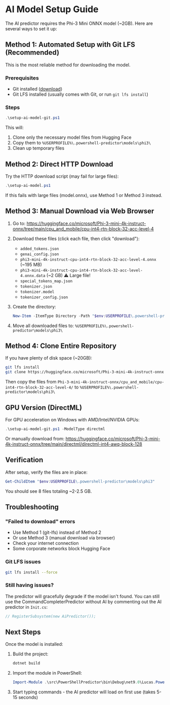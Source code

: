 # AI Model Setup Guide

The AI predictor requires the Phi-3 Mini ONNX model (~2GB). Here are several ways to set it up:

## Method 1: Automated Setup with Git LFS (Recommended)

This is the most reliable method for downloading the model.

### Prerequisites
- Git installed ([download](https://git-scm.com/downloads))
- Git LFS installed (usually comes with Git, or run `git lfs install`)

### Steps
```powershell
.\setup-ai-model-git.ps1
```

This will:
1. Clone only the necessary model files from Hugging Face
2. Copy them to `%USERPROFILE%\.powershell-predictor\models\phi3\`
3. Clean up temporary files

## Method 2: Direct HTTP Download

Try the HTTP download script (may fail for large files):

```powershell
.\setup-ai-model.ps1
```

If this fails with large files (model.onnx), use Method 1 or Method 3 instead.

## Method 3: Manual Download via Web Browser

1. Go to: https://huggingface.co/microsoft/Phi-3-mini-4k-instruct-onnx/tree/main/cpu_and_mobile/cpu-int4-rtn-block-32-acc-level-4

2. Download these files (click each file, then click "download"):
   - `added_tokens.json`
   - `genai_config.json`
   - `phi3-mini-4k-instruct-cpu-int4-rtn-block-32-acc-level-4.onnx` (~195 MB)
   - `phi3-mini-4k-instruct-cpu-int4-rtn-block-32-acc-level-4.onnx.data` (~2 GB) ⚠️ Large file!
   - `special_tokens_map.json`
   - `tokenizer.json`
   - `tokenizer.model`
   - `tokenizer_config.json`

3. Create the directory:
   ```powershell
   New-Item -ItemType Directory -Path "$env:USERPROFILE\.powershell-predictor\models\phi3" -Force
   ```

4. Move all downloaded files to: `%USERPROFILE%\.powershell-predictor\models\phi3\`

## Method 4: Clone Entire Repository

If you have plenty of disk space (~20GB):

```bash
git lfs install
git clone https://huggingface.co/microsoft/Phi-3-mini-4k-instruct-onnx
```

Then copy the files from `Phi-3-mini-4k-instruct-onnx/cpu_and_mobile/cpu-int4-rtn-block-32-acc-level-4/` to `%USERPROFILE%\.powershell-predictor\models\phi3\`

## GPU Version (DirectML)

For GPU acceleration on Windows with AMD/Intel/NVIDIA GPUs:

```powershell
.\setup-ai-model-git.ps1 -ModelType directml
```

Or manually download from:
https://huggingface.co/microsoft/Phi-3-mini-4k-instruct-onnx/tree/main/directml/directml-int4-awq-block-128

## Verification

After setup, verify the files are in place:

```powershell
Get-ChildItem "$env:USERPROFILE\.powershell-predictor\models\phi3"
```

You should see 8 files totaling ~2-2.5 GB.

## Troubleshooting

### "Failed to download" errors
- Use Method 1 (git-lfs) instead of Method 2
- Or use Method 3 (manual download via browser)
- Check your internet connection
- Some corporate networks block Hugging Face

### Git LFS issues
```bash
git lfs install --force
```

### Still having issues?
The predictor will gracefully degrade if the model isn't found. You can still use the CommandCompleterPredictor without AI by commenting out the AI predictor in `Init.cs`:

```csharp
// RegisterSubsystem(new AiPredictor());
```

## Next Steps

Once the model is installed:

1. Build the project:
   ```bash
   dotnet build
   ```

2. Import the module in PowerShell:
   ```powershell
   Import-Module .\src\PowerShellPredictor\bin\Debug\net9.0\Lucas.PowerShellPredictor.dll
   ```

3. Start typing commands - the AI predictor will load on first use (takes 5-15 seconds)
